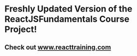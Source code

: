 # Freshly Updated Version of the ReactJSFundamentals Course Project!
## Check out www.reacttraining.com

